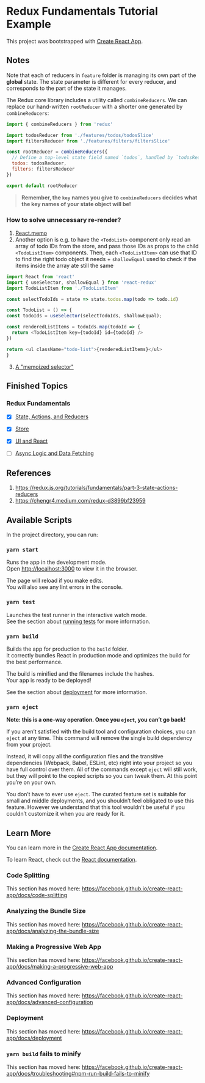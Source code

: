 # Redux Fundamentals Tutorial Example

This project was bootstrapped with [Create React App](https://github.com/facebook/create-react-app).

## Notes

Note that each of reducers in `feature` folder is managing its own part of the **global** state. The state parameter is different for every reducer, and corresponds to the part of the state it manages.

The Redux core library includes a utility called `combineReducers`.
We can replace our hand-written `rootReducer` with a shorter one generated by `combineReducers`:
```javascript
import { combineReducers } from 'redux'

import todosReducer from './features/todos/todosSlice'
import filtersReducer from './features/filters/filtersSlice'

const rootReducer = combineReducers({
  // Define a top-level state field named `todos`, handled by `todosReducer`
  todos: todosReducer,
  filters: filtersReducer
})

export default rootReducer
```

> **Remember, the `key` names you give to `combineReducers` decides what the key names of your state object will be!**

### How to solve unnecessary re-render?

1. [React.memo](https://reactjs.org/docs/react-api.html#reactmemo)
2. Another option is e.g. to have the `<TodoList>` component only read an array of todo IDs from the store, and pass those IDs as props to the child `<TodoListItem>` components. Then, each `<TodoListItem>` can use that ID to find the right todo object it needs + `shallowEqual` used to check if the items inside the array ate still the same
  ```javascript
  import React from 'react'
  import { useSelector, shallowEqual } from 'react-redux'
  import TodoListItem from './TodoListItem'

  const selectTodoIds = state => state.todos.map(todo => todo.id)

  const TodoList = () => {
  const todoIds = useSelector(selectTodoIds, shallowEqual);

  const renderedListItems = todoIds.map(todoId => {
    return <TodoListItem key={todoId} id={todoId} />
  })

  return <ul className="todo-list">{renderedListItems}</ul>
  }
  ```
3. [A "memoized selector"](https://redux.js.org/tutorials/fundamentals/part-7-standard-patterns)

## Finished Topics

### Redux Fundamentals

- [x] [State, Actions, and Reducers](https://redux.js.org/tutorials/fundamentals/part-3-state-actions-reducers)
- [x] [Store](https://redux.js.org/tutorials/fundamentals/part-4-store)
- [x] [UI and React](https://redux.js.org/tutorials/fundamentals/part-5-ui-react)
- [ ] [Async Logic and Data Fetching](https://redux.js.org/tutorials/fundamentals/part-6-async-logic)


## References

1. https://redux.js.org/tutorials/fundamentals/part-3-state-actions-reducers
2. https://chengr4.medium.com/redux-d3899bf23959

## Available Scripts

In the project directory, you can run:

### `yarn start`

Runs the app in the development mode.<br />
Open [http://localhost:3000](http://localhost:3000) to view it in the browser.

The page will reload if you make edits.<br />
You will also see any lint errors in the console.

### `yarn test`

Launches the test runner in the interactive watch mode.<br />
See the section about [running tests](https://facebook.github.io/create-react-app/docs/running-tests) for more information.

### `yarn build`

Builds the app for production to the `build` folder.<br />
It correctly bundles React in production mode and optimizes the build for the best performance.

The build is minified and the filenames include the hashes.<br />
Your app is ready to be deployed!

See the section about [deployment](https://facebook.github.io/create-react-app/docs/deployment) for more information.

### `yarn eject`

**Note: this is a one-way operation. Once you `eject`, you can’t go back!**

If you aren’t satisfied with the build tool and configuration choices, you can `eject` at any time. This command will remove the single build dependency from your project.

Instead, it will copy all the configuration files and the transitive dependencies (Webpack, Babel, ESLint, etc) right into your project so you have full control over them. All of the commands except `eject` will still work, but they will point to the copied scripts so you can tweak them. At this point you’re on your own.

You don’t have to ever use `eject`. The curated feature set is suitable for small and middle deployments, and you shouldn’t feel obligated to use this feature. However we understand that this tool wouldn’t be useful if you couldn’t customize it when you are ready for it.

## Learn More

You can learn more in the [Create React App documentation](https://facebook.github.io/create-react-app/docs/getting-started).

To learn React, check out the [React documentation](https://reactjs.org/).

### Code Splitting

This section has moved here: https://facebook.github.io/create-react-app/docs/code-splitting

### Analyzing the Bundle Size

This section has moved here: https://facebook.github.io/create-react-app/docs/analyzing-the-bundle-size

### Making a Progressive Web App

This section has moved here: https://facebook.github.io/create-react-app/docs/making-a-progressive-web-app

### Advanced Configuration

This section has moved here: https://facebook.github.io/create-react-app/docs/advanced-configuration

### Deployment

This section has moved here: https://facebook.github.io/create-react-app/docs/deployment

### `yarn build` fails to minify

This section has moved here: https://facebook.github.io/create-react-app/docs/troubleshooting#npm-run-build-fails-to-minify

